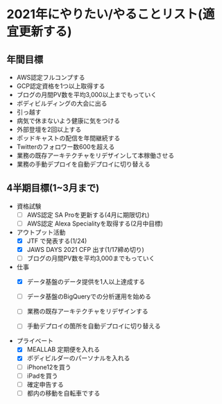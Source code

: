# 2021年にやりたい/やることリスト(適宜更新する)
## 年間目標
* AWS認定フルコンプする
* GCP認定資格を1つ以上取得する
* ブログの月間PV数を平均3,000以上までもっていく
* ボディビルディングの大会に出る
* 引っ越す
* 病気で休まないよう健康に気をつける
* 外部登壇を2回以上する
* ポッドキャストの配信を年間継続する
* Twitterのフォロワー数600を超える
* 業務の既存アーキテクチャをリデザインして本稼働させる
* 業務の手動デプロイを自動デプロイに切り替える

## 4半期目標(1~3月まで)
* 資格試験
  * [ ] AWS認定 SA Proを更新する(4月に期限切れ)
  * [ ] AWS認定 Alexa Specialityを取得する(2月中目標)

* アウトプット活動
  * [x] JTF で発表する(1/24)
  * [x] JAWS DAYS 2021 CFP 出す(1/17締め切り)
  * [ ] ブログの月間PV数を平均3,000までもっていく

* 仕事
  * [x] データ基盤のデータ提供を1人以上達成する
  * [ ] データ基盤のBigQueryでの分析運用を始める
  * [ ] 業務の既存アーキテクチャをリデザインする
  * [ ] 手動デプロイの箇所を自動デプロイに切り替える


* プライベート
  * [x] MEALLAB 定期便を入れる
  * [x] ボディビルダーのパーソナルを入れる
  * [ ] iPhone12を買う
  * [ ] iPadを買う
  * [ ] 確定申告する
  * [ ] 都内の移動を自転車でする
